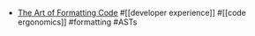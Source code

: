 - [The Art of Formatting Code](https://mcyoung.xyz/2025/03/11/formatters/) #[[developer experience]] #[[code ergonomics]] #formatting #ASTs